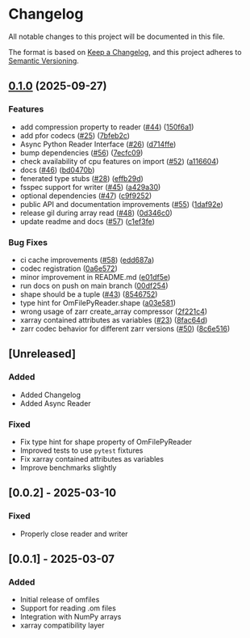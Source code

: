 # Changelog

All notable changes to this project will be documented in this file.

The format is based on [Keep a Changelog](https://keepachangelog.com/en/1.0.0/),
and this project adheres to [Semantic Versioning](https://semver.org/spec/v2.0.0.html).

## [0.1.0](https://github.com/open-meteo/python-omfiles/compare/v0.0.2...v0.1.0) (2025-09-27)


### Features

* add compression property to reader ([#44](https://github.com/open-meteo/python-omfiles/issues/44)) ([150f6a1](https://github.com/open-meteo/python-omfiles/commit/150f6a1f8b6f6b1e93de3712681e54c4db23a545))
* add pfor codecs ([#25](https://github.com/open-meteo/python-omfiles/issues/25)) ([7bfeb2c](https://github.com/open-meteo/python-omfiles/commit/7bfeb2c7229c29aea777ce96a07bead0dda67104))
* Async Python Reader Interface ([#26](https://github.com/open-meteo/python-omfiles/issues/26)) ([d714ffe](https://github.com/open-meteo/python-omfiles/commit/d714ffee782baeeee01c2c59a5efc5759cfea9a8))
* bump dependencies ([#56](https://github.com/open-meteo/python-omfiles/issues/56)) ([7ecfc09](https://github.com/open-meteo/python-omfiles/commit/7ecfc0907edde12e30c703a577d06e796801ee82))
* check availability of cpu features on import ([#52](https://github.com/open-meteo/python-omfiles/issues/52)) ([a116604](https://github.com/open-meteo/python-omfiles/commit/a116604c1d50e22036c213e9fd6b0f6d774c00e2))
* docs ([#46](https://github.com/open-meteo/python-omfiles/issues/46)) ([bd0470b](https://github.com/open-meteo/python-omfiles/commit/bd0470bb6919e15d727b67dd933d93343809d63f))
* fenerated type stubs ([#28](https://github.com/open-meteo/python-omfiles/issues/28)) ([effb29d](https://github.com/open-meteo/python-omfiles/commit/effb29d1ace5fcc86264df55d7280538a8deefbc))
* fsspec support for writer ([#45](https://github.com/open-meteo/python-omfiles/issues/45)) ([a429a30](https://github.com/open-meteo/python-omfiles/commit/a429a303ccdec40ce8dd407f768107ef514881b0))
* optional dependencies ([#47](https://github.com/open-meteo/python-omfiles/issues/47)) ([c9f9252](https://github.com/open-meteo/python-omfiles/commit/c9f92524f71931aebb35eaeb9bae0172bc626bff))
* public API and documentation improvements ([#55](https://github.com/open-meteo/python-omfiles/issues/55)) ([1daf92e](https://github.com/open-meteo/python-omfiles/commit/1daf92eef97d057563abae7371f80865980ec936))
* release gil during array read ([#48](https://github.com/open-meteo/python-omfiles/issues/48)) ([0d346c0](https://github.com/open-meteo/python-omfiles/commit/0d346c0941d82996229aabef8ea6ee2d5c68eb94))
* update readme and docs ([#57](https://github.com/open-meteo/python-omfiles/issues/57)) ([c1ef3fe](https://github.com/open-meteo/python-omfiles/commit/c1ef3fedb9137fe9e69341f397395b9f34de4c89))


### Bug Fixes

* ci cache improvements ([#58](https://github.com/open-meteo/python-omfiles/issues/58)) ([edd687a](https://github.com/open-meteo/python-omfiles/commit/edd687ad8516ad5bcf08a3d9c39fdb4a88a064c0))
* codec registration ([0a6e572](https://github.com/open-meteo/python-omfiles/commit/0a6e572942b60b5677760f5d7176c5832aae2b87))
* minor improvement in README.md ([e01df5e](https://github.com/open-meteo/python-omfiles/commit/e01df5e824d3ef2aa2e7dda2bc7c91c805c735e0))
* run docs on push on main branch ([00df254](https://github.com/open-meteo/python-omfiles/commit/00df25483348507cd98d4d3c43d6d5e81ee14ef3))
* shape should be a tuple ([#43](https://github.com/open-meteo/python-omfiles/issues/43)) ([8546752](https://github.com/open-meteo/python-omfiles/commit/85467520c29198f8958cb2f997d7179d5216b8fe))
* type hint for OmFilePyReader.shape ([a03e581](https://github.com/open-meteo/python-omfiles/commit/a03e581bc1da260411c70299237da1cf2babc947))
* wrong usage of zarr create_array compressor ([2f221c4](https://github.com/open-meteo/python-omfiles/commit/2f221c4fe5f10cd3b9ad56550a4b545f130bad0a))
* xarray contained attributes as variables ([#23](https://github.com/open-meteo/python-omfiles/issues/23)) ([8fac64d](https://github.com/open-meteo/python-omfiles/commit/8fac64d0a208cb3775533637e3767e916260bd32))
* zarr codec behavior for different zarr versions ([#50](https://github.com/open-meteo/python-omfiles/issues/50)) ([8c6e516](https://github.com/open-meteo/python-omfiles/commit/8c6e5161826f1989e18b4f010b3019eecb66e86c))

## [Unreleased]

### Added

- Added Changelog
- Added Async Reader

### Fixed

- Fix type hint for shape property of OmFilePyReader
- Improved tests to use `pytest` fixtures
- Fix xarray contained attributes as variables
- Improve benchmarks slightly

## [0.0.2] - 2025-03-10

### Fixed

- Properly close reader and writer

## [0.0.1] - 2025-03-07

### Added
- Initial release of omfiles
- Support for reading .om files
- Integration with NumPy arrays
- xarray compatibility layer

